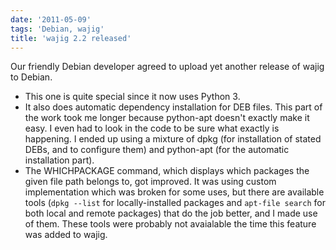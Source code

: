 ```yaml
---
date: '2011-05-09'
tags: 'Debian, wajig'
title: 'wajig 2.2 released'
---
```


Our friendly Debian developer agreed to upload yet another release of
wajig to Debian.

-   This one is quite special since it now uses Python 3.
-   It also does automatic dependency installation for DEB files. This
    part of the work took me longer because python-apt doesn\'t exactly
    make it easy. I even had to look in the code to be sure what exactly
    is happening. I ended up using a mixture of dpkg (for installation
    of stated DEBs, and to configure them) and python-apt (for the
    automatic installation part).
-   The WHICHPACKAGE command, which displays which packages the given
    file path belongs to, got improved. It was using custom
    implementation which was broken for some uses, but there are
    available tools (`dpkg --list` for locally-installed packages and
    `apt-file search` for both local and remote packages) that do the
    job better, and I made use of them. These tools were probably not
    avaialable the time this feature was added to wajig.
